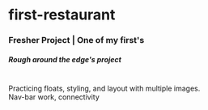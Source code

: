 # first-restaurant
### Fresher Project | One of my first's

##### Rough around the edge's project
<br>Practicing floats, styling, and layout with multiple images.
<br>Nav-bar work, connectivity
